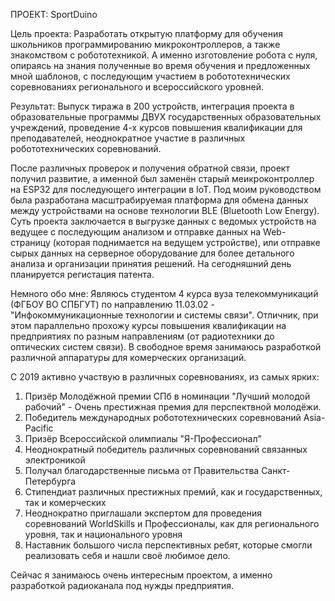 ПРОЕКТ: SportDuino

Цель проекта: Разработать открытую платформу для обучения школьников программированию микроконтроллеров, а также знакомством с робототехникой. А именно изготовление робота с нуля, опираясь на знания полученные во время обучения и предложенных мной шаблонов, с последующим участием в робототехнических соревнованиях регионального и всероссийского уровней.

Результат: Выпуск тиража в 200 устройств, интеграция проекта в образовательные программы ДВУХ государственных образовательных учреждений, проведение 4-х курсов повышения квалификации для преподавателей, неоднократное участие в различных робототехнических соревнований.

После различных проверок и получения обратной связи, проект получил развитие, а именной был заменён старый меикроконтроллер на ESP32 для последующего интеграции в IoT. 
Под моим руководством была разработана масштрабируемая платформа для обмена данных между устройствами на основе технологии BLE (Bluetooth Low Energy). Суть проекта заключается в выгрузке данных с ведомых устройств на ведущее с последующим анализом и отправке данных на Web-страницу (которая поднимается на ведущем устройстве), или отправке сырых данных на серверное оборудование для более детального анализа и организации принятия решений. На сегодняшний день планируется регистация патента.

Немного обо мне: 
Являюсь студентом 4 курса вуза телекоммуникаций (ФГБОУ ВО СПБГУТ) по направлению 11.03.02 - "Инфокоммуникационные технологии и системы связи". 
Отличник, при этом параллельно прохожу курсы повышения квалификации на предприятиях по разным направлениям (от радиотехники до оптических систем связи). 
В свободное время занимаюсь разработкой различной аппаратуры для комерческих организаций. 

С 2019 активно участвую в различных соревнованиях, из самых ярких:

1. Призёр Молодёжной премии СПб в номинации "Лучший молодой рабочий" - Очень престижная премия для перспектвной молодёжи.
2. Победитель международных робототехнических соревнований Asia-Pacific
3. Призёр Всероссийской олимпиалы "Я-Профессионал"
4. Неоднократный победитель различных соревнований связанных электроникой
5. Получал благодарственные письма от Правительства Санкт-Петербурга
6. Стипендиат различных престижных премий, как и государственных, так и комерческих
7. Неоднократно приглашали экспертом для проведения соревнований WorldSkills и Профессионалы, как для регионального уровня, так и национального уровня
8. Наставник большого числа перспективных ребят, которые смогли реализовать себя и нашли своё любимое дело.

Сейчас я занимаюсь очень интересным проектом, а именно разработкой радиоканала под нужды предприятия.

